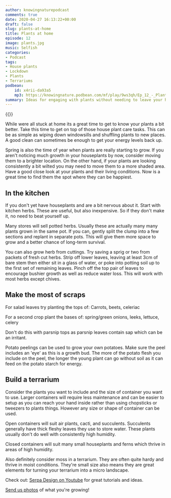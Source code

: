 ```yaml
---
author: knowingnaturepodcast
comments: true
date: 2020-04-27 16:13:22+00:00
draft: false
slug: plants-at-home
title: Plants at home
episode: 12
image: plants.jpg
music: Selfish
categories:
- Podcast
tags:
- House plants
- Lockdown
- Plants
- Terrariums
podbean:
    id: x4rii-da93a5
    mp3: https://knowingnature.podbean.com/mf/play/9ws3qh/Ep_12_-_Plants_at_home.mp3
summary: Ideas for engaging with plants without needing to leave your home. Time to rearrange, re-pot, and take cuttings. Make the most of kitchen scraps. Some thoughts on setting up your own terrarium.
---
```


{{<podcast-player>}}

While were all stuck at home its a great time to get to know your plants a bit
better. Take this time to get on top of those house plant care tasks. This can
be as simple as wiping down windowsills and shuffling plants to new places. A
good clean can sometimes be enough to get your energy levels back up.

Spring is also the time of year when plants are really starting to grow. If
you aren't noticing much growth in your houseplants by now, consider moving
them to a brighter location. On the other hand, if your plants are looking
consistently a bit wilted you may need to move them to a more shaded area.
Have a good close look at your plants and their living conditions. Now is a
great time to find them the spot where they can be happiest.

## In the kitchen

If you don't yet have houseplants and are a bit nervous about it. Start with
kitchen herbs. These are useful, but also inexpensive. So if they don't make
it, no need to beat yourself up.

Many stores will sell potted herbs. Usually these are actually many many
plants grown in the same pot. If you can, gently split the clump into a few
sections and replant in separate pots. This will give them more space to grow
and a better chance of long-term survival.

You can also grow herb from cuttings. Try saving a sprig or two from packets
of fresh cut herbs. Strip off lower leaves, leaving at least 3cm of bare stem
then either sit in a glass of water, or poke into potting soil up to the first
set of remaining leaves. Pinch off the top pair of leaves to encourage bushier
growth as well as reduce water loss. This will work with most herbs except
chives.

## Make the most of scraps

For salad leaves try planting the tops of: Carrots, beets, celeriac

For a second crop plant the bases of: spring/green onions, leeks, lettuce,
celery

Don't do this with parsnip tops as parsnip leaves contain sap which can be an
irritant.

Potato peelings can be used to grow your own potatoes. Make sure the peel
includes an 'eye' as this is a growth bud. The more of the potato flesh you
include on the peel, the longer the young plant can go without soil as it can
feed on the potato starch for energy.

## Build a terrarium

Consider the plants you want to include and the size of container you want to
use. Larger containers will require less maintenance and can be easier to
setup as you can reach your hand inside rather than using chopsticks or
tweezers to plants things. However any size or shape of container can be used.

Open containers will suit air plants, cacti, and succulents. Succulents
generally have thick fleshy leaves they use to store water. These plants
usually don't do well with consistently high humidity.

Closed containers will suit many small houseplants and ferns which thrive in
areas of high humidity.

Also definitely consider moss in a terrarium. They are often quite hardy and
thrive in moist conditions. They're small size also means they are great
elements for turning your terrarium into a micro landscape.

Check out: [Serpa Design on Youtube](https://www.youtube.com/user/SerpaDesign) for great tutorials and ideas. 

[Send us photos](/about) of what you're growing!

